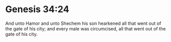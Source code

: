 # Genesis 34:24

And unto Hamor and unto Shechem his son hearkened all that went out of the gate of his city; and every male was circumcised, all that went out of the gate of his city.